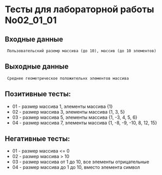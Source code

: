 # Тесты для лабораторной работы No02_01_01
## Входные данные
     Пользовательский раземр массива (до 10), массив (до 10 элементов)
## Выходные данные
     Среднее геометрическое положительнх элементов массива
## Позитивные тесты:
- 01 - размер массива 1, элементы массива {1}
- 02 - размер массива 3, элементы массива {1, 3, 5}
- 03 - размер массива 5, элементы массива {1, -3, 4, 5, 6}
- 04 - размер массива 7, элементы массива {1, -8, -9, -10, 8, 12, 15}

## Негативные тесты:
- 01 - размер массива <= 0
- 02 - размер массива > 10
- 03 - размер массива от 1 до 10, все элементы отрицательные
- 04 - размер массива до 1 до 10, вместо элемента символ
